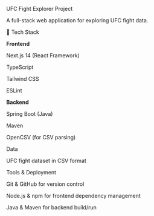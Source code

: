 UFC Fight Explorer Project


A full-stack web application for exploring UFC fight data.

🚀 Tech Stack

**Frontend**

Next.js 14
 (React Framework)

TypeScript

Tailwind CSS

ESLint

**Backend**

Spring Boot
 (Java)

Maven

OpenCSV (for CSV parsing)

Data

UFC fight dataset in CSV format

Tools & Deployment

Git & GitHub for version control

Node.js & npm for frontend dependency management

Java & Maven for backend build/run
